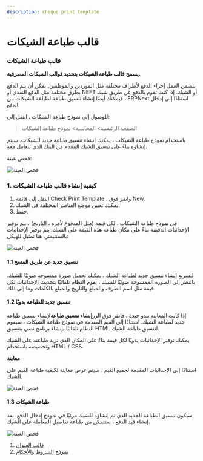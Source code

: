 ```yaml
---
description: cheque print template
---
```


# قالب طباعة الشيكات

### قالب طباعة الشيكات

**يسمح قالب طباعة الشيكات بتحديد قوالب الشيكات المصرفية.**

يتضمن العمل إجراء الدفع لأطراف مختلفة مثل الموردين والموظفين. يمكن أن يتم الدفع بطرق مختلفة مثل الدفع النقدي أو NEFT أو الشيك. إذا كنت تقوم بالدفع عن طريق شيك ، فيمكنك أيضًا إنشاء تنسيق طباعة لطباعة الشيكات من ERPNext استنادًا إلى إدخال الدفع.

للوصول إلى نموذج طباعة الشيكات ، انتقل إلى:

> الصفحة الرئيسية> المحاسبة> نموذج طباعة الشيكات

باستخدام نموذج طباعة الشيكات ، يمكنك إنشاء تنسيق طباعة جديد للشيكات. سيتم إنشاؤه بناءً على تنسيق الشيك المقدم من البنك الذي تتعامل معه.

فحص عينة:

![فحص العينة](https://docs.erpnext.com/files/sample-cheque.jpg)

### 1. كيفية إنشاء قالب طباعة الشيكات

1. انتقل إلى قائمة Check Print Template ، وانقر فوق New.
2. يمكنك تعيين موضع العناصر المختلفة في الشيك.
3. حفظ.

في نموذج طباعة الشيكات ، لكل قيمة (مثل المدفوع لأمره ، التاريخ) ، يتم توفير الإحداثيات الدقيقة بناءً على مكان طباعة هذه القيمة على الشيك. يتم توفير الإحداثيات بالسنتيمتر. هنا تمثيل للهيكل:

![فحص العينة](https://docs.erpnext.com/files/cheque-1.png)

#### 1.1 تنسيق جديد عن طريق المسح

لتسريع إنشاء تنسيق جديد لطباعة الشيك ، يمكنك تحميل صورة ممسوحة ضوئيًا للشيك. بالنظر إلى الصورة الممسوحة ضوئيًا للشيك ، يقوم النظام تلقائيًا بتحديث الإحداثيات لكل قيمة مثل اسم الطرف والمبلغ والتاريخ والمبلغ بالكلمات وما إلى ذلك.

#### 1.2 تنسيق جديد للطباعة يدويًا

إذا كانت المعاينة تبدو جيدة ، فانقر فوق الزر**إنشاء تنسيق طباعة**لإنشاء تنسيق طباعة جديد لطباعة الشيك. استنادًا إلى القيم المقدمة في نموذج طباعة الشيكات ، سيقوم النظام تلقائيًا بإنشاء برنامج نصي بتنسيق HTML لتنسيق طباعة الشيك.

يمكنك توفير الإحداثيات يدويًا لكل قيمة بناءً على المكان الذي تريد طباعته على الشيك وتخصيصه باستخدام HTML / CSS.

**معاينة**

استنادًا إلى الإحداثيات المقدمة لجميع القيم ، سيتم عرض معاينة لكيفية طباعة القيم على الشيك.

![فحص العينة](https://docs.erpnext.com/files/cheque-2.png)

#### 1.3 طباعة الشيكات

سيكون تنسيق الطباعة الجديد الذي تم إنشاؤه للشيك مرئيًا في نموذج إدخال الدفع. بعد إنشاء قيد الدفع ، ستتمكن من طباعة تفاصيل المعاملة على الشيك.

![فحص العينة](https://docs.erpnext.com/files/cheque-3.gif)

1. [قالب العنوان](https://docs.erpnext.com/docs/v13/user/manual/en/setting-up/print/address-template)
2. [نموذج الشروط والأحكام](https://docs.erpnext.com/docs/v13/user/manual/en/setting-up/print/terms-and-conditions)
